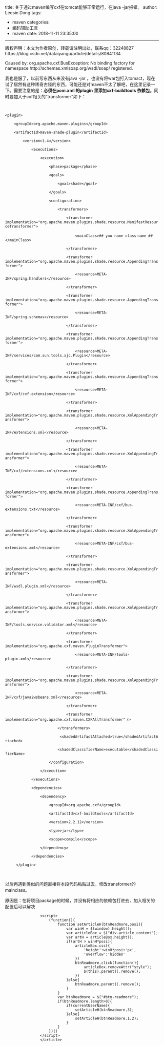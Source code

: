 title: 关于通过maven编写cxf在tomcat能够正常运行，在java -jar报错。
author: Leesin.Dong
tags:
  - maven
categories:
  - 编码辅助工具
  - maven
date: 2018-11-11 23:35:00
---
<article>
		<div id="article_content" class="article_content clearfix csdn-tracking-statistics" data-pid="blog" data-mod="popu_307" data-dsm="post">
								<div class="article-copyright">
					版权声明：本文为作者原创，转载请注明出处，联系qq：32248827					https://blog.csdn.net/dataiyangu/article/details/80841134				</div>
								            <link rel="stylesheet" href="https://csdnimg.cn/release/phoenix/template/css/ck_htmledit_views-f76675cdea.css">
						<div class="htmledit_views">
                <p>Caused by: org.apache.cxf.BusException: No binding factory for namespace http://schemas.xmlsoap.org/wsdl/soap/ registered.</p>

<p>我也是服了，以前写东西从来没有java -jar ，也没有将war包打入tomact，现在试了居然有这种稀奇古怪的东西，可能还是对maven不太了解吧，在这里记录一下。需要注意的是：<strong>必须在pom.xml 的plugin 里添加cxf-buildtools 依赖包，</strong>同时要加入于cxf相关的“transformer”如下：</p>

<p>&nbsp;</p>

<p><code>&lt;plugin&gt;</code></p>

<p><code>&nbsp;&nbsp;&nbsp;&nbsp;</code><code>&lt;groupId&gt;org.apache.maven.plugins&lt;/groupId&gt;</code></p>

<p><code>&nbsp;&nbsp;&nbsp;&nbsp;</code><code>&lt;artifactId&gt;maven-shade-plugin&lt;/artifactId&gt;</code></p>

<p><code>&nbsp;&nbsp;&nbsp;&nbsp;&nbsp;&nbsp;&nbsp;&nbsp;</code><code>&lt;version&gt;</code><code>1.4</code><code>&lt;/version&gt;</code></p>

<p><code>&nbsp;&nbsp;&nbsp;&nbsp;&nbsp;&nbsp;&nbsp;&nbsp;&nbsp;&nbsp;&nbsp;&nbsp;</code><code>&lt;executions&gt;</code></p>

<p><code>&nbsp;&nbsp;&nbsp;&nbsp;&nbsp;&nbsp;&nbsp;&nbsp;&nbsp;&nbsp;&nbsp;&nbsp;&nbsp;&nbsp;&nbsp;&nbsp;</code><code>&lt;execution&gt;</code></p>

<p><code>&nbsp;&nbsp;&nbsp;&nbsp;&nbsp;&nbsp;&nbsp;&nbsp;&nbsp;&nbsp;&nbsp;&nbsp;&nbsp;&nbsp;&nbsp;&nbsp;&nbsp;&nbsp;&nbsp;&nbsp;</code><code>&lt;phase&gt;</code><code>package</code><code>&lt;/phase&gt;</code></p>

<p><code>&nbsp;&nbsp;&nbsp;&nbsp;&nbsp;&nbsp;&nbsp;&nbsp;&nbsp;&nbsp;&nbsp;&nbsp;&nbsp;&nbsp;&nbsp;&nbsp;&nbsp;&nbsp;&nbsp;&nbsp;</code><code>&lt;goals&gt;</code></p>

<p><code>&nbsp;&nbsp;&nbsp;&nbsp;&nbsp;&nbsp;&nbsp;&nbsp;&nbsp;&nbsp;&nbsp;&nbsp;&nbsp;&nbsp;&nbsp;&nbsp;&nbsp;&nbsp;&nbsp;&nbsp;&nbsp;&nbsp;&nbsp;&nbsp;</code><code>&lt;goal&gt;shade&lt;/goal&gt;</code></p>

<p><code>&nbsp;&nbsp;&nbsp;&nbsp;&nbsp;&nbsp;&nbsp;&nbsp;&nbsp;&nbsp;&nbsp;&nbsp;&nbsp;&nbsp;&nbsp;&nbsp;&nbsp;&nbsp;&nbsp;&nbsp;</code><code>&lt;/goals&gt;</code></p>

<p><code>&nbsp;&nbsp;&nbsp;&nbsp;&nbsp;&nbsp;&nbsp;&nbsp;&nbsp;&nbsp;&nbsp;&nbsp;&nbsp;&nbsp;&nbsp;&nbsp;&nbsp;&nbsp;&nbsp;&nbsp;</code><code>&lt;configuration&gt;</code></p>

<p><code>&nbsp;&nbsp;&nbsp;&nbsp;&nbsp;&nbsp;&nbsp;&nbsp;&nbsp;&nbsp;&nbsp;&nbsp;&nbsp;&nbsp;&nbsp;&nbsp;&nbsp;&nbsp;&nbsp;&nbsp;&nbsp;&nbsp;&nbsp;&nbsp;</code><code>&lt;transformers&gt;</code></p>

<p><code>&nbsp;&nbsp;&nbsp;&nbsp;&nbsp;&nbsp;&nbsp;&nbsp;&nbsp;&nbsp;&nbsp;&nbsp;&nbsp;&nbsp;&nbsp;&nbsp;&nbsp;&nbsp;&nbsp;&nbsp;&nbsp;&nbsp;&nbsp;&nbsp;&nbsp;&nbsp;&nbsp;&nbsp;</code><code>&lt;transformer implementation=</code><code>"org.apache.maven.plugins.shade.resource.ManifestResourceTransformer"</code><code>&gt;</code></p>

<p><code>&nbsp;&nbsp;&nbsp;&nbsp;&nbsp;&nbsp;&nbsp;&nbsp;&nbsp;&nbsp;&nbsp;&nbsp;&nbsp;&nbsp;&nbsp;&nbsp;&nbsp;&nbsp;&nbsp;&nbsp;&nbsp;&nbsp;&nbsp;&nbsp;&nbsp;&nbsp;&nbsp;&nbsp;&nbsp;&nbsp;&nbsp;&nbsp;</code><code>&lt;mainClass&gt;## you name </code><code>class</code> <code>name ##&lt;/mainClass&gt;</code></p>

<p><code>&nbsp;&nbsp;&nbsp;&nbsp;&nbsp;&nbsp;&nbsp;&nbsp;&nbsp;&nbsp;&nbsp;&nbsp;&nbsp;&nbsp;&nbsp;&nbsp;&nbsp;&nbsp;&nbsp;&nbsp;&nbsp;&nbsp;&nbsp;&nbsp;&nbsp;&nbsp;&nbsp;&nbsp;</code><code>&lt;/transformer&gt;</code></p>

<p><code>&nbsp;&nbsp;&nbsp;&nbsp;&nbsp;&nbsp;&nbsp;&nbsp;&nbsp;&nbsp;&nbsp;&nbsp;&nbsp;&nbsp;&nbsp;&nbsp;&nbsp;&nbsp;&nbsp;&nbsp;&nbsp;&nbsp;&nbsp;&nbsp;&nbsp;&nbsp;&nbsp;&nbsp;</code><code>&lt;transformer implementation=</code><code>"org.apache.maven.plugins.shade.resource.AppendingTransformer"</code><code>&gt;</code></p>
<p><code>&nbsp;&nbsp;&nbsp;&nbsp;&nbsp;&nbsp;&nbsp;&nbsp;&nbsp;&nbsp;&nbsp;&nbsp;&nbsp;&nbsp;&nbsp;&nbsp;&nbsp;&nbsp;&nbsp;&nbsp;&nbsp;&nbsp;&nbsp;&nbsp;&nbsp;&nbsp;&nbsp;&nbsp;&nbsp;&nbsp;&nbsp;&nbsp;</code><code>&lt;resource&gt;META-INF/spring.handlers&lt;/resource&gt;</code></p>
<p><code>&nbsp;&nbsp;&nbsp;&nbsp;&nbsp;&nbsp;&nbsp;&nbsp;&nbsp;&nbsp;&nbsp;&nbsp;&nbsp;&nbsp;&nbsp;&nbsp;&nbsp;&nbsp;&nbsp;&nbsp;&nbsp;&nbsp;&nbsp;&nbsp;&nbsp;&nbsp;&nbsp;&nbsp;</code><code>&lt;/transformer&gt;</code></p>

<p><code>&nbsp;&nbsp;&nbsp;&nbsp;&nbsp;&nbsp;&nbsp;&nbsp;&nbsp;&nbsp;&nbsp;&nbsp;&nbsp;&nbsp;&nbsp;&nbsp;&nbsp;&nbsp;&nbsp;&nbsp;&nbsp;&nbsp;&nbsp;&nbsp;&nbsp;&nbsp;&nbsp;&nbsp;</code><code>&lt;transformer implementation=</code><code>"org.apache.maven.plugins.shade.resource.AppendingTransformer"</code><code>&gt;</code></p>

<p><code>&nbsp;&nbsp;&nbsp;&nbsp;&nbsp;&nbsp;&nbsp;&nbsp;&nbsp;&nbsp;&nbsp;&nbsp;&nbsp;&nbsp;&nbsp;&nbsp;&nbsp;&nbsp;&nbsp;&nbsp;&nbsp;&nbsp;&nbsp;&nbsp;&nbsp;&nbsp;&nbsp;&nbsp;&nbsp;&nbsp;&nbsp;&nbsp;</code><code>&lt;resource&gt;META-INF/spring.schemas&lt;/resource&gt;</code></p>

<p><code>&nbsp;&nbsp;&nbsp;&nbsp;&nbsp;&nbsp;&nbsp;&nbsp;&nbsp;&nbsp;&nbsp;&nbsp;&nbsp;&nbsp;&nbsp;&nbsp;&nbsp;&nbsp;&nbsp;&nbsp;&nbsp;&nbsp;&nbsp;&nbsp;&nbsp;&nbsp;&nbsp;&nbsp;</code><code>&lt;/transformer&gt;</code></p>

<p><code>&nbsp;&nbsp;&nbsp;&nbsp;&nbsp;&nbsp;&nbsp;&nbsp;&nbsp;&nbsp;&nbsp;&nbsp;&nbsp;&nbsp;&nbsp;&nbsp;&nbsp;&nbsp;&nbsp;&nbsp;&nbsp;&nbsp;&nbsp;&nbsp;&nbsp;&nbsp;&nbsp;&nbsp;</code><code>&lt;transformer implementation=</code><code>"org.apache.maven.plugins.shade.resource.AppendingTransformer"</code><code>&gt;</code></p>

<p><code>&nbsp;&nbsp;&nbsp;&nbsp;&nbsp;&nbsp;&nbsp;&nbsp;&nbsp;&nbsp;&nbsp;&nbsp;&nbsp;&nbsp;&nbsp;&nbsp;&nbsp;&nbsp;&nbsp;&nbsp;&nbsp;&nbsp;&nbsp;&nbsp;&nbsp;&nbsp;&nbsp;&nbsp;&nbsp;&nbsp;&nbsp;&nbsp;</code><code>&lt;resource&gt;META-INF/services/com.sun.tools.xjc.Plugin&lt;/resource&gt;</code></p>

<p><code>&nbsp;&nbsp;&nbsp;&nbsp;&nbsp;&nbsp;&nbsp;&nbsp;&nbsp;&nbsp;&nbsp;&nbsp;&nbsp;&nbsp;&nbsp;&nbsp;&nbsp;&nbsp;&nbsp;&nbsp;&nbsp;&nbsp;&nbsp;&nbsp;&nbsp;&nbsp;&nbsp;&nbsp;</code><code>&lt;/transformer&gt;</code></p>

<p><code>&nbsp;&nbsp;&nbsp;&nbsp;&nbsp;&nbsp;&nbsp;&nbsp;&nbsp;&nbsp;&nbsp;&nbsp;&nbsp;&nbsp;&nbsp;&nbsp;&nbsp;&nbsp;&nbsp;&nbsp;&nbsp;&nbsp;&nbsp;&nbsp;&nbsp;&nbsp;&nbsp;&nbsp;</code><code>&lt;transformer implementation=</code><code>"org.apache.maven.plugins.shade.resource.AppendingTransformer"</code><code>&gt;</code></p>

<p><code>&nbsp;&nbsp;&nbsp;&nbsp;&nbsp;&nbsp;&nbsp;&nbsp;&nbsp;&nbsp;&nbsp;&nbsp;&nbsp;&nbsp;&nbsp;&nbsp;&nbsp;&nbsp;&nbsp;&nbsp;&nbsp;&nbsp;&nbsp;&nbsp;&nbsp;&nbsp;&nbsp;&nbsp;&nbsp;&nbsp;&nbsp;&nbsp;</code><code>&lt;resource&gt;META-INF/cxf/cxf.extension&lt;/resource&gt;</code></p>

<p><code>&nbsp;&nbsp;&nbsp;&nbsp;&nbsp;&nbsp;&nbsp;&nbsp;&nbsp;&nbsp;&nbsp;&nbsp;&nbsp;&nbsp;&nbsp;&nbsp;&nbsp;&nbsp;&nbsp;&nbsp;&nbsp;&nbsp;&nbsp;&nbsp;&nbsp;&nbsp;&nbsp;&nbsp;</code><code>&lt;/transformer&gt;</code></p>

<p><code>&nbsp;&nbsp;&nbsp;&nbsp;&nbsp;&nbsp;&nbsp;&nbsp;&nbsp;&nbsp;&nbsp;&nbsp;&nbsp;&nbsp;&nbsp;&nbsp;&nbsp;&nbsp;&nbsp;&nbsp;&nbsp;&nbsp;&nbsp;&nbsp;&nbsp;&nbsp;&nbsp;&nbsp;</code><code>&lt;transformer implementation=</code><code>"org.apache.maven.plugins.shade.resource.XmlAppendingTransformer"</code><code>&gt;</code></p>

<p><code>&nbsp;&nbsp;&nbsp;&nbsp;&nbsp;&nbsp;&nbsp;&nbsp;&nbsp;&nbsp;&nbsp;&nbsp;&nbsp;&nbsp;&nbsp;&nbsp;&nbsp;&nbsp;&nbsp;&nbsp;&nbsp;&nbsp;&nbsp;&nbsp;&nbsp;&nbsp;&nbsp;&nbsp;&nbsp;&nbsp;&nbsp;&nbsp;</code><code>&lt;resource&gt;META-INF/extensions.xml&lt;/resource&gt;</code></p>

<p><code>&nbsp;&nbsp;&nbsp;&nbsp;&nbsp;&nbsp;&nbsp;&nbsp;&nbsp;&nbsp;&nbsp;&nbsp;&nbsp;&nbsp;&nbsp;&nbsp;&nbsp;&nbsp;&nbsp;&nbsp;&nbsp;&nbsp;&nbsp;&nbsp;&nbsp;&nbsp;&nbsp;&nbsp;</code><code>&lt;/transformer&gt;</code></p>

<p><code>&nbsp;&nbsp;&nbsp;&nbsp;&nbsp;&nbsp;&nbsp;&nbsp;&nbsp;&nbsp;&nbsp;&nbsp;&nbsp;&nbsp;&nbsp;&nbsp;&nbsp;&nbsp;&nbsp;&nbsp;&nbsp;&nbsp;&nbsp;&nbsp;&nbsp;&nbsp;&nbsp;&nbsp;</code><code>&lt;transformer implementation=</code><code>"org.apache.maven.plugins.shade.resource.XmlAppendingTransformer"</code><code>&gt;</code></p>

<p><code>&nbsp;&nbsp;&nbsp;&nbsp;&nbsp;&nbsp;&nbsp;&nbsp;&nbsp;&nbsp;&nbsp;&nbsp;&nbsp;&nbsp;&nbsp;&nbsp;&nbsp;&nbsp;&nbsp;&nbsp;&nbsp;&nbsp;&nbsp;&nbsp;&nbsp;&nbsp;&nbsp;&nbsp;&nbsp;&nbsp;&nbsp;&nbsp;</code><code>&lt;resource&gt;META-INF/cxf/extensions.xml&lt;/resource&gt;</code></p>

<p><code>&nbsp;&nbsp;&nbsp;&nbsp;&nbsp;&nbsp;&nbsp;&nbsp;&nbsp;&nbsp;&nbsp;&nbsp;&nbsp;&nbsp;&nbsp;&nbsp;&nbsp;&nbsp;&nbsp;&nbsp;&nbsp;&nbsp;&nbsp;&nbsp;&nbsp;&nbsp;&nbsp;&nbsp;</code><code>&lt;/transformer&gt;</code></p>

<p><code>&nbsp;&nbsp;&nbsp;&nbsp;&nbsp;&nbsp;&nbsp;&nbsp;&nbsp;&nbsp;&nbsp;&nbsp;&nbsp;&nbsp;&nbsp;&nbsp;&nbsp;&nbsp;&nbsp;&nbsp;&nbsp;&nbsp;&nbsp;&nbsp;&nbsp;&nbsp;&nbsp;&nbsp;</code><code>&lt;transformer implementation=</code><code>"org.apache.maven.plugins.shade.resource.AppendingTransformer"</code><code>&gt;</code></p>

<p><code>&nbsp;&nbsp;&nbsp;&nbsp;&nbsp;&nbsp;&nbsp;&nbsp;&nbsp;&nbsp;&nbsp;&nbsp;&nbsp;&nbsp;&nbsp;&nbsp;&nbsp;&nbsp;&nbsp;&nbsp;&nbsp;&nbsp;&nbsp;&nbsp;&nbsp;&nbsp;&nbsp;&nbsp;&nbsp;&nbsp;&nbsp;&nbsp;</code><code>&lt;resource&gt;META-INF/cxf/bus-extensions.txt&lt;/resource&gt;</code></p>

<p><code>&nbsp;&nbsp;&nbsp;&nbsp;&nbsp;&nbsp;&nbsp;&nbsp;&nbsp;&nbsp;&nbsp;&nbsp;&nbsp;&nbsp;&nbsp;&nbsp;&nbsp;&nbsp;&nbsp;&nbsp;&nbsp;&nbsp;&nbsp;&nbsp;&nbsp;&nbsp;&nbsp;&nbsp;</code><code>&lt;/transformer&gt;</code></p>

<p><code>&nbsp;&nbsp;&nbsp;&nbsp;&nbsp;&nbsp;&nbsp;&nbsp;&nbsp;&nbsp;&nbsp;&nbsp;&nbsp;&nbsp;&nbsp;&nbsp;&nbsp;&nbsp;&nbsp;&nbsp;&nbsp;&nbsp;&nbsp;&nbsp;&nbsp;&nbsp;&nbsp;&nbsp;</code><code>&lt;transformer implementation=</code><code>"org.apache.maven.plugins.shade.resource.XmlAppendingTransformer"</code><code>&gt;</code></p>

<p><code>&nbsp;&nbsp;&nbsp;&nbsp;&nbsp;&nbsp;&nbsp;&nbsp;&nbsp;&nbsp;&nbsp;&nbsp;&nbsp;&nbsp;&nbsp;&nbsp;&nbsp;&nbsp;&nbsp;&nbsp;&nbsp;&nbsp;&nbsp;&nbsp;&nbsp;&nbsp;&nbsp;&nbsp;&nbsp;&nbsp;&nbsp;&nbsp;</code><code>&lt;resource&gt;META-INF/cxf/bus-extensions.xml&lt;/resource&gt;</code></p>

<p><code>&nbsp;&nbsp;&nbsp;&nbsp;&nbsp;&nbsp;&nbsp;&nbsp;&nbsp;&nbsp;&nbsp;&nbsp;&nbsp;&nbsp;&nbsp;&nbsp;&nbsp;&nbsp;&nbsp;&nbsp;&nbsp;&nbsp;&nbsp;&nbsp;&nbsp;&nbsp;&nbsp;&nbsp;</code><code>&lt;/transformer&gt;</code></p>

<p><code>&nbsp;&nbsp;&nbsp;&nbsp;&nbsp;&nbsp;&nbsp;&nbsp;&nbsp;&nbsp;&nbsp;&nbsp;&nbsp;&nbsp;&nbsp;&nbsp;&nbsp;&nbsp;&nbsp;&nbsp;&nbsp;&nbsp;&nbsp;&nbsp;&nbsp;&nbsp;&nbsp;&nbsp;</code><code>&lt;transformer implementation=</code><code>"org.apache.maven.plugins.shade.resource.XmlAppendingTransformer"</code><code>&gt;</code></p>

<p><code>&nbsp;&nbsp;&nbsp;&nbsp;&nbsp;&nbsp;&nbsp;&nbsp;&nbsp;&nbsp;&nbsp;&nbsp;&nbsp;&nbsp;&nbsp;&nbsp;&nbsp;&nbsp;&nbsp;&nbsp;&nbsp;&nbsp;&nbsp;&nbsp;&nbsp;&nbsp;&nbsp;&nbsp;&nbsp;&nbsp;&nbsp;&nbsp;</code><code>&lt;resource&gt;META-INF/wsdl.plugin.xml&lt;/resource&gt;</code></p>

<p><code>&nbsp;&nbsp;&nbsp;&nbsp;&nbsp;&nbsp;&nbsp;&nbsp;&nbsp;&nbsp;&nbsp;&nbsp;&nbsp;&nbsp;&nbsp;&nbsp;&nbsp;&nbsp;&nbsp;&nbsp;&nbsp;&nbsp;&nbsp;&nbsp;&nbsp;&nbsp;&nbsp;&nbsp;</code><code>&lt;/transformer&gt;</code></p>

<p><code>&nbsp;&nbsp;&nbsp;&nbsp;&nbsp;&nbsp;&nbsp;&nbsp;&nbsp;&nbsp;&nbsp;&nbsp;&nbsp;&nbsp;&nbsp;&nbsp;&nbsp;&nbsp;&nbsp;&nbsp;&nbsp;&nbsp;&nbsp;&nbsp;&nbsp;&nbsp;&nbsp;&nbsp;</code><code>&lt;transformer implementation=</code><code>"org.apache.maven.plugins.shade.resource.XmlAppendingTransformer"</code><code>&gt;</code></p>

<p><code>&nbsp;&nbsp;&nbsp;&nbsp;&nbsp;&nbsp;&nbsp;&nbsp;&nbsp;&nbsp;&nbsp;&nbsp;&nbsp;&nbsp;&nbsp;&nbsp;&nbsp;&nbsp;&nbsp;&nbsp;&nbsp;&nbsp;&nbsp;&nbsp;&nbsp;&nbsp;&nbsp;&nbsp;&nbsp;&nbsp;&nbsp;&nbsp;</code><code>&lt;resource&gt;META-INF/tools.service.validator.xml&lt;/resource&gt;</code></p>

<p><code>&nbsp;&nbsp;&nbsp;&nbsp;&nbsp;&nbsp;&nbsp;&nbsp;&nbsp;&nbsp;&nbsp;&nbsp;&nbsp;&nbsp;&nbsp;&nbsp;&nbsp;&nbsp;&nbsp;&nbsp;&nbsp;&nbsp;&nbsp;&nbsp;&nbsp;&nbsp;&nbsp;&nbsp;</code><code>&lt;/transformer&gt;</code></p>

<p><code>&nbsp;&nbsp;&nbsp;&nbsp;&nbsp;&nbsp;&nbsp;&nbsp;&nbsp;&nbsp;&nbsp;&nbsp;&nbsp;&nbsp;&nbsp;&nbsp;&nbsp;&nbsp;&nbsp;&nbsp;&nbsp;&nbsp;&nbsp;&nbsp;&nbsp;&nbsp;&nbsp;&nbsp;</code><code>&lt;transformer implementation=</code><code>"org.apache.cxf.maven.PluginTransformer"</code><code>&gt;</code></p>

<p><code>&nbsp;&nbsp;&nbsp;&nbsp;&nbsp;&nbsp;&nbsp;&nbsp;&nbsp;&nbsp;&nbsp;&nbsp;&nbsp;&nbsp;&nbsp;&nbsp;&nbsp;&nbsp;&nbsp;&nbsp;&nbsp;&nbsp;&nbsp;&nbsp;&nbsp;&nbsp;&nbsp;&nbsp;&nbsp;&nbsp;&nbsp;&nbsp;</code><code>&lt;resource&gt;META-INF/tools-plugin.xml&lt;/resource&gt;</code></p>

<p><code>&nbsp;&nbsp;&nbsp;&nbsp;&nbsp;&nbsp;&nbsp;&nbsp;&nbsp;&nbsp;&nbsp;&nbsp;&nbsp;&nbsp;&nbsp;&nbsp;&nbsp;&nbsp;&nbsp;&nbsp;&nbsp;&nbsp;&nbsp;&nbsp;&nbsp;&nbsp;&nbsp;&nbsp;</code><code>&lt;/transformer&gt;</code></p>

<p><code>&nbsp;&nbsp;&nbsp;&nbsp;&nbsp;&nbsp;&nbsp;&nbsp;&nbsp;&nbsp;&nbsp;&nbsp;&nbsp;&nbsp;&nbsp;&nbsp;&nbsp;&nbsp;&nbsp;&nbsp;&nbsp;&nbsp;&nbsp;&nbsp;&nbsp;&nbsp;&nbsp;&nbsp;</code><code>&lt;transformer implementation=</code><code>"org.apache.maven.plugins.shade.resource.XmlAppendingTransformer"</code><code>&gt;</code></p>

<p><code>&nbsp;&nbsp;&nbsp;&nbsp;&nbsp;&nbsp;&nbsp;&nbsp;&nbsp;&nbsp;&nbsp;&nbsp;&nbsp;&nbsp;&nbsp;&nbsp;&nbsp;&nbsp;&nbsp;&nbsp;&nbsp;&nbsp;&nbsp;&nbsp;&nbsp;&nbsp;&nbsp;&nbsp;&nbsp;&nbsp;&nbsp;&nbsp;</code><code>&lt;resource&gt;META-INF/cxf/java2wsbeans.xml&lt;/resource&gt;</code></p>

<p><code>&nbsp;&nbsp;&nbsp;&nbsp;&nbsp;&nbsp;&nbsp;&nbsp;&nbsp;&nbsp;&nbsp;&nbsp;&nbsp;&nbsp;&nbsp;&nbsp;&nbsp;&nbsp;&nbsp;&nbsp;&nbsp;&nbsp;&nbsp;&nbsp;&nbsp;&nbsp;&nbsp;&nbsp;</code><code>&lt;/transformer&gt;</code></p>

<p><code>&nbsp;&nbsp;&nbsp;&nbsp;&nbsp;&nbsp;&nbsp;&nbsp;&nbsp;&nbsp;&nbsp;&nbsp;&nbsp;&nbsp;&nbsp;&nbsp;&nbsp;&nbsp;&nbsp;&nbsp;&nbsp;&nbsp;&nbsp;&nbsp;&nbsp;&nbsp;&nbsp;&nbsp;</code><code>&lt;transformer implementation=</code><code>"org.apache.cxf.maven.CXFAllTransformer"</code> <code>/&gt;</code></p>

<p><code>&nbsp;&nbsp;&nbsp;&nbsp;&nbsp;&nbsp;&nbsp;&nbsp;&nbsp;&nbsp;&nbsp;&nbsp;&nbsp;&nbsp;&nbsp;&nbsp;&nbsp;&nbsp;&nbsp;&nbsp;&nbsp;&nbsp;&nbsp;&nbsp;</code><code>&lt;/transformers&gt;</code></p>

<p><code>&nbsp;&nbsp;&nbsp;&nbsp;&nbsp;&nbsp;&nbsp;&nbsp;&nbsp;&nbsp;&nbsp;&nbsp;&nbsp;&nbsp;&nbsp;&nbsp;&nbsp;&nbsp;&nbsp;&nbsp;&nbsp;&nbsp;&nbsp;&nbsp;&nbsp;&lt;shadedArtifactAttached&gt;</code><code>true</code><code>&lt;/shadedArtifactAttached&gt;</code></p>

<p><code>&nbsp;&nbsp;&nbsp;&nbsp;&nbsp;&nbsp;&nbsp;&nbsp;&nbsp;&nbsp;&nbsp;&nbsp;&nbsp;&nbsp;&nbsp;&nbsp;&nbsp;&nbsp;&nbsp;&nbsp;&nbsp;&nbsp;&nbsp;&nbsp;</code><code>&lt;shadedClassifierName&gt;executable&lt;/shadedClassifierName&gt;</code></p>

<p><code>&nbsp;&nbsp;&nbsp;&nbsp;&nbsp;&nbsp;&nbsp;&nbsp;&nbsp;&nbsp;&nbsp;&nbsp;&nbsp;&nbsp;&nbsp;&nbsp;&nbsp;&nbsp;&nbsp;&nbsp;</code><code>&lt;/configuration&gt;</code></p>

<p><code>&nbsp;&nbsp;&nbsp;&nbsp;&nbsp;&nbsp;&nbsp;&nbsp;&nbsp;&nbsp;&nbsp;&nbsp;&nbsp;&nbsp;&nbsp;&nbsp;</code><code>&lt;/execution&gt;</code></p>

<p><code>&nbsp;&nbsp;&nbsp;&nbsp;&nbsp;&nbsp;&nbsp;&nbsp;&nbsp;&nbsp;&nbsp;&nbsp;</code><code>&lt;/executions&gt;</code></p>

<p><code>&nbsp;&nbsp;&nbsp;&nbsp;&nbsp;&nbsp;&nbsp;&nbsp;&nbsp;&nbsp;&nbsp;&nbsp;</code><code>&lt;dependencies&gt;</code></p>

<p><code>&nbsp;&nbsp;&nbsp;&nbsp;&nbsp;&nbsp;&nbsp;&nbsp;&nbsp;&nbsp;&nbsp;&nbsp;&nbsp;&nbsp;&nbsp;&nbsp;</code><code>&lt;dependency&gt;</code></p>

<p><code>&nbsp;&nbsp;&nbsp;&nbsp;&nbsp;&nbsp;&nbsp;&nbsp;&nbsp;&nbsp;&nbsp;&nbsp;&nbsp;&nbsp;&nbsp;&nbsp;&nbsp;&nbsp;&nbsp;&nbsp;</code><code>&lt;groupId&gt;org.apache.cxf&lt;/groupId&gt;</code></p>

<p><code>&nbsp;&nbsp;&nbsp;&nbsp;&nbsp;&nbsp;&nbsp;&nbsp;&nbsp;&nbsp;&nbsp;&nbsp;&nbsp;&nbsp;&nbsp;&nbsp;&nbsp;&nbsp;&nbsp;&nbsp;</code><code>&lt;artifactId&gt;cxf-buildtools&lt;/artifactId&gt;</code></p>

<p><code>&nbsp;&nbsp;&nbsp;&nbsp;&nbsp;&nbsp;&nbsp;&nbsp;&nbsp;&nbsp;&nbsp;&nbsp;&nbsp;&nbsp;&nbsp;&nbsp;&nbsp;&nbsp;&nbsp;&nbsp;</code><code>&lt;version&gt;</code><code>2.2</code><code>.</code><code>12</code><code>&lt;/version&gt;</code></p>

<p><code>&nbsp;&nbsp;&nbsp;&nbsp;&nbsp;&nbsp;&nbsp;&nbsp;&nbsp;&nbsp;&nbsp;&nbsp;&nbsp;&nbsp;&nbsp;&nbsp;&nbsp;&nbsp;&nbsp;&nbsp;</code><code>&lt;type&gt;jar&lt;/type&gt;</code></p>

<p><code>&nbsp;&nbsp;&nbsp;&nbsp;&nbsp;&nbsp;&nbsp;&nbsp;&nbsp;&nbsp;&nbsp;&nbsp;&nbsp;&nbsp;&nbsp;&nbsp;&nbsp;&nbsp;&nbsp;&nbsp;</code><code>&lt;scope&gt;compile&lt;/scope&gt;</code></p>

<p><code>&nbsp;&nbsp;&nbsp;&nbsp;&nbsp;&nbsp;&nbsp;&nbsp;&nbsp;&nbsp;&nbsp;&nbsp;&nbsp;&nbsp;&nbsp;&nbsp;</code><code>&lt;/dependency&gt;</code></p>

<p><code>&nbsp;&nbsp;&nbsp;&nbsp;&nbsp;&nbsp;&nbsp;&nbsp;&nbsp;&nbsp;&nbsp;&nbsp;</code><code>&lt;/dependencies&gt;</code></p>

<p><code>&nbsp;&nbsp;&nbsp;&nbsp;&nbsp;</code><code>&lt;/plugin&gt;</code></p>

<p>&nbsp;</p>

<p>以后再遇到类似的问题直接将本段代码粘贴过去，修改transformer的mainclass。</p>

<p>原因是：在将项目package的时候，并没有将相应的依赖包打进去，加入相关的配置后可以解决</p>            </div>
                </div>
									
					<script>
						(function(){
							function setArticleH(btnReadmore,posi){
								var winH = $(window).height();
								var articleBox = $("div.article_content");
								var artH = articleBox.height();
								if(artH > winH*posi){
									articleBox.css({
										'height':winH*posi+'px',
										'overflow':'hidden'
									})
									btnReadmore.click(function(){
										articleBox.removeAttr("style");
										$(this).parent().remove();
									})
								}else{
									btnReadmore.parent().remove();
								}
							}
							var btnReadmore = $("#btn-readmore");
							if(btnReadmore.length>0){
								if(currentUserName){
									setArticleH(btnReadmore,3);
								}else{
									setArticleH(btnReadmore,1.2);
								}
							}
						})()
					</script>
					</article>